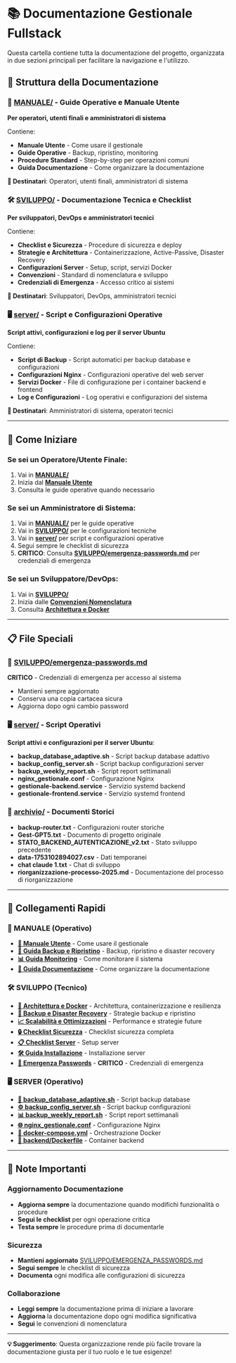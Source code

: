 # 📚 Documentazione Gestionale Fullstack

Questa cartella contiene tutta la documentazione del progetto, organizzata in due sezioni principali per facilitare la navigazione e l'utilizzo.

## 📁 Struttura della Documentazione

### 📖 [MANUALE/](MANUALE/) - Guide Operative e Manuale Utente
**Per operatori, utenti finali e amministratori di sistema**

Contiene:
- **Manuale Utente** - Come usare il gestionale
- **Guide Operative** - Backup, ripristino, monitoring
- **Procedure Standard** - Step-by-step per operazioni comuni
- **Guida Documentazione** - Come organizzare la documentazione

**👥 Destinatari**: Operatori, utenti finali, amministratori di sistema

### 🛠️ [SVILUPPO/](SVILUPPO/) - Documentazione Tecnica e Checklist
**Per sviluppatori, DevOps e amministratori tecnici**

Contiene:
- **Checklist e Sicurezza** - Procedure di sicurezza e deploy
- **Strategie e Architettura** - Containerizzazione, Active-Passive, Disaster Recovery
- **Configurazioni Server** - Setup, script, servizi Docker
- **Convenzioni** - Standard di nomenclatura e sviluppo
- **Credenziali di Emergenza** - Accesso critico ai sistemi

**👥 Destinatari**: Sviluppatori, DevOps, amministratori tecnici

### 🖥️ [server/](server/) - Script e Configurazioni Operative
**Script attivi, configurazioni e log per il server Ubuntu**

Contiene:
- **Script di Backup** - Script automatici per backup database e configurazioni
- **Configurazioni Nginx** - Configurazioni operative del web server
- **Servizi Docker** - File di configurazione per i container backend e frontend
- **Log e Configurazioni** - Log operativi e configurazioni del sistema

**👥 Destinatari**: Amministratori di sistema, operatori tecnici

---

## 🚀 Come Iniziare

### Se sei un **Operatore/Utente Finale**:
1. Vai in **[MANUALE/](MANUALE/)** 
2. Inizia dal **[Manuale Utente](MANUALE/manuale-utente.md)**
3. Consulta le guide operative quando necessario

### Se sei un **Amministratore di Sistema**:
1. Vai in **[MANUALE/](MANUALE/)** per le guide operative
2. Vai in **[SVILUPPO/](SVILUPPO/)** per le configurazioni tecniche
3. Vai in **[server/](server/)** per script e configurazioni operative
4. Segui sempre le checklist di sicurezza
5. **CRITICO**: Consulta **[SVILUPPO/emergenza-passwords.md](SVILUPPO/emergenza-passwords.md)** per credenziali di emergenza

### Se sei un **Sviluppatore/DevOps**:
1. Vai in **[SVILUPPO/](SVILUPPO/)**
2. Inizia dalle **[Convenzioni Nomenclatura](SVILUPPO/convenzioni-nomenclatura.md)**
3. Consulta **[Architettura e Docker](SVILUPPO/architettura-e-docker.md)**

---

## 📋 File Speciali

### 🔐 [SVILUPPO/emergenza-passwords.md](SVILUPPO/emergenza-passwords.md)
**CRITICO** - Credenziali di emergenza per accesso al sistema
- Mantieni sempre aggiornato
- Conserva una copia cartacea sicura
- Aggiorna dopo ogni cambio password

### 🖥️ [server/](server/) - Script Operativi
**Script attivi e configurazioni per il server Ubuntu**:
- **backup_database_adaptive.sh** - Script backup database adattivo
- **backup_config_server.sh** - Script backup configurazioni server
- **backup_weekly_report.sh** - Script report settimanali
- **nginx_gestionale.conf** - Configurazione Nginx
- **gestionale-backend.service** - Servizio systemd backend
- **gestionale-frontend.service** - Servizio systemd frontend

### 📁 [archivio/](archivio/) - Documenti Storici
- **backup-router.txt** - Configurazioni router storiche
- **Gest-GPT5.txt** - Documento di progetto originale
- **STATO_BACKEND_AUTENTICAZIONE_v2.txt** - Stato sviluppo precedente
- **data-1753102894027.csv** - Dati temporanei
- **chat claude 1.txt** - Chat di sviluppo
- **riorganizzazione-processo-2025.md** - Documentazione del processo di riorganizzazione

---

## 🔗 Collegamenti Rapidi

### 📖 MANUALE (Operativo)
- **[📖 Manuale Utente](MANUALE/manuale-utente.md)** - Come usare il gestionale
- **[💾 Guida Backup e Ripristino](MANUALE/guida-backup-e-ripristino.md)** - Backup, ripristino e disaster recovery
- **[📊 Guida Monitoring](MANUALE/guida-monitoring.md)** - Come monitorare il sistema
- **[📝 Guida Documentazione](MANUALE/guida-documentazione.md)** - Come organizzare la documentazione

### 🛠️ SVILUPPO (Tecnico)
- **[🐳 Architettura e Docker](SVILUPPO/architettura-e-docker.md)** - Architettura, containerizzazione e resilienza
- **[💾 Backup e Disaster Recovery](SVILUPPO/backup-e-disaster-recovery.md)** - Strategie backup e ripristino
- **[📈 Scalabilità e Ottimizzazioni](SVILUPPO/scalabilita-e-ottimizzazioni.md)** - Performance e strategie future
- **[🔒 Checklist Sicurezza](SVILUPPO/checklist-sicurezza.md)** - Checklist sicurezza completa
- **[📋 Checklist Server](SVILUPPO/checklist-server-ubuntu.md)** - Setup server
- **[🛠️ Guida Installazione](SVILUPPO/guida-installazione-server.md)** - Installazione server
- **[🚨 Emergenza Passwords](SVILUPPO/emergenza-passwords.md)** - **CRITICO** - Credenziali di emergenza

### 🖥️ SERVER (Operativo)
- **[💾 backup_database_adaptive.sh](server/backup_database_adaptive.sh)** - Script backup database
- **[⚙️ backup_config_server.sh](server/backup_config_server.sh)** - Script backup configurazioni
- **[📊 backup_weekly_report.sh](server/backup_weekly_report.sh)** - Script report settimanali
- **[🌐 nginx_gestionale.conf](server/nginx_gestionale.conf)** - Configurazione Nginx
- **[🐳 docker-compose.yml](docker-compose.yml)** - Orchestrazione Docker
- **[🔧 backend/Dockerfile](backend/Dockerfile)** - Container backend

---

## 📝 Note Importanti

### Aggiornamento Documentazione
- **Aggiorna sempre** la documentazione quando modifichi funzionalità o procedure
- **Segui le checklist** per ogni operazione critica
- **Testa sempre** le procedure prima di documentarle

### Sicurezza
- **Mantieni aggiornato** [SVILUPPO/EMERGENZA_PASSWORDS.md](SVILUPPO/EMERGENZA_PASSWORDS.md)
- **Segui sempre** le checklist di sicurezza
- **Documenta** ogni modifica alle configurazioni di sicurezza

### Collaborazione
- **Leggi sempre** la documentazione prima di iniziare a lavorare
- **Aggiorna** la documentazione dopo ogni modifica significativa
- **Segui** le convenzioni di nomenclatura

---

**💡 Suggerimento**: Questa organizzazione rende più facile trovare la documentazione giusta per il tuo ruolo e le tue esigenze!